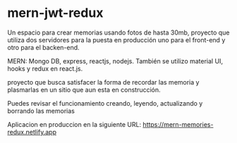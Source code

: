 # mern-jwt-redux

Un espacio para crear memorias usando fotos de hasta 30mb, proyecto que utiliza dos servidores para la puesta en producción uno para el front-end y otro para el backen-end.

MERN: Mongo DB, express, reactjs, nodejs. También se utilizo material UI, hooks y redux en react.js.

proyecto que busca satisfacer la forma de recordar las memoria y plasmarlas en un sitio que aun esta en construcción.

Puedes revisar el funcionamiento creando, leyendo, actualizando y borrando las memorias

Aplicacion en produccion en la siguiente URL: https://mern-memories-redux.netlify.app
